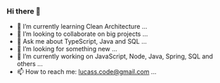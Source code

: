 ### Hi there 👋
- 🌱 I’m currently learning Clean Architecture ...
- 👯 I’m looking to collaborate on big projects ...
- 💬 Ask me about TypeScript, Java and SQL ...
- 🤔 I’m looking for something new ...
- 🔭 I’m currently working on JavaScript, Node, Java, Spring, SQL and others ...
- 📫 How to reach me: lucass.code@gmail.com ...
<!--
**lucasscoding/lucasscoding** is a ✨ _special_ ✨ repository because its `README.md` (this file) appears on your GitHub profile.

Here are some ideas to get you started:

- 🔭 I’m currently working on ...
- 🌱 I’m currently learning ...
- 👯 I’m looking to collaborate on ...
- 🤔 I’m looking for help with ...
- 💬 Ask me about ...
- 📫 How to reach me: ...
- 😄 Pronouns: ...
- ⚡ Fun fact: ...
-->
